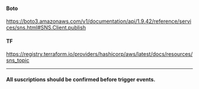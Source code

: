 #### Boto

https://boto3.amazonaws.com/v1/documentation/api/1.9.42/reference/services/sns.html#SNS.Client.publish

#### TF 

https://registry.terraform.io/providers/hashicorp/aws/latest/docs/resources/sns_topic



---

#### All suscriptions should be confirmed before trigger events.
